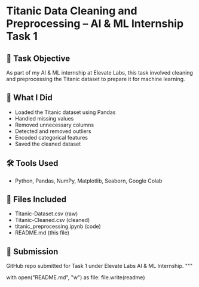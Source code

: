 # Titanic Data Cleaning and Preprocessing – AI & ML Internship Task 1

## 📌 Task Objective
As part of my AI & ML internship at Elevate Labs, this task involved cleaning and preprocessing the Titanic dataset to prepare it for machine learning.

## 🧠 What I Did
- Loaded the Titanic dataset using Pandas
- Handled missing values
- Removed unnecessary columns
- Detected and removed outliers
- Encoded categorical features
- Saved the cleaned dataset

## 🛠️ Tools Used
- Python, Pandas, NumPy, Matplotlib, Seaborn, Google Colab

## 📂 Files Included
- Titanic-Dataset.csv (raw)
- Titanic-Cleaned.csv (cleaned)
- titanic_preprocessing.ipynb (code)
- README.md (this file)

## 🔗 Submission
GitHub repo submitted for Task 1 under Elevate Labs AI & ML Internship.
"""

with open("README.md", "w") as file:
    file.write(readme)
